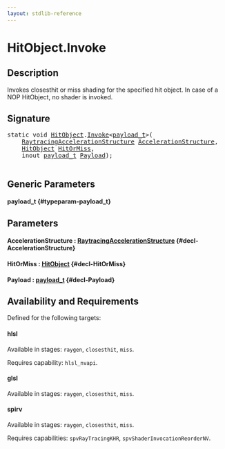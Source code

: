 ```yaml
---
layout: stdlib-reference
---
```


# HitObject\.Invoke

## Description

Invokes closesthit or miss shading for the specified hit object. In case of a NOP HitObject, no
shader is invoked.




## Signature 

<pre>
<span class='code_keyword'>static</span> <span class="code_keyword">void</span> <a href="/stdlib-reference/types/hitobject-03/index" class="code_type">HitObject</a>.<a href="/stdlib-reference/types/hitobject-03/invoke-0">Invoke</a>&lt;<a href="/stdlib-reference/types/hitobject-03/invoke-0#typeparam-payload_t" class="code_type">payload_t</a>&gt;(
    <a href="/stdlib-reference/types/raytracingaccelerationstructure-0am/index" class="code_type">RaytracingAccelerationStructure</a> <a href="/stdlib-reference/types/hitobject-03/invoke-0#decl-AccelerationStructure" class="code_param">AccelerationStructure</a>,
    <a href="/stdlib-reference/types/hitobject-03/index" class="code_type">HitObject</a> <a href="/stdlib-reference/types/hitobject-03/invoke-0#decl-HitOrMiss" class="code_param">HitOrMiss</a>,
    <span class="code_keyword">inout</span> <a href="/stdlib-reference/types/hitobject-03/invoke-0#typeparam-payload_t" class="code_type">payload_t</a> <a href="/stdlib-reference/types/hitobject-03/invoke-0#decl-Payload" class="code_param">Payload</a>);

</pre>

## Generic Parameters

#### payload\_t {#typeparam-payload_t}

## Parameters

#### AccelerationStructure  : [RaytracingAccelerationStructure](/stdlib-reference/types/raytracingaccelerationstructure-0am/index) {#decl-AccelerationStructure}
#### HitOrMiss  : [HitObject](/stdlib-reference/types/hitobject-03/index) {#decl-HitOrMiss}
#### Payload  : [payload\_t](/stdlib-reference/types/hitobject-03/invoke-0#typeparam-payload_t) {#decl-Payload}

## Availability and Requirements

Defined for the following targets:

#### hlsl
Available in stages: `raygen`, `closesthit`, `miss`.

Requires capability: `hlsl_nvapi`.
#### glsl
Available in stages: `raygen`, `closesthit`, `miss`.

#### spirv
Available in stages: `raygen`, `closesthit`, `miss`.

Requires capabilities: `spvRayTracingKHR`, `spvShaderInvocationReorderNV`.


